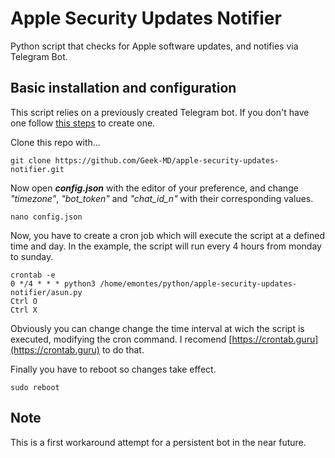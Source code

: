 # Apple Security Updates Notifier

Python script that checks for Apple software updates, and notifies via Telegram Bot.

## Basic installation and configuration

This script relies on a previously created Telegram bot. If you don't have one follow [this steps](https://www.alphr.com/telegram-create-bot/) to create one.

Clone this repo with...
  
```
git clone https://github.com/Geek-MD/apple-security-updates-notifier.git
```

Now open ***config.json*** with the editor of your preference, and change *"timezone"*, *"bot_token"* and *"chat_id_n"* with their corresponding values.

```
nano config.json
```

Now, you have to create a cron job which will execute the script at a defined time and day. In the example, the script will run every 4 hours from monday to sunday.

```
crontab -e
0 */4 * * * python3 /home/emontes/python/apple-security-updates-notifier/asun.py
Ctrl O
Ctrl X
```

Obviously you can change change the time interval at wich the script is executed, modifying the cron command. I recomend [https://crontab.guru](https://crontab.guru) to do that.

Finally you have to reboot so changes take effect.

```
sudo reboot
```

## Note

This is a first workaround attempt for a persistent bot in the near future.

